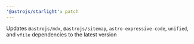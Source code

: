 ```yaml
---
'@astrojs/starlight': patch
---
```


Updates `@astrojs/mdx`, `@astrojs/sitemap`, `astro-expressive-code`, `unified`, and `vfile` dependencies to the latest version

